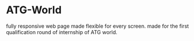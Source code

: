 # ATG-World
fully responsive web page made flexible for every screen.
made for the first qualification round of internship of ATG world.

